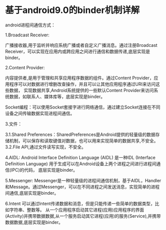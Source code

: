 # 基于android9.0的binder机制详解
 android进程间通信方式：

1.Broadcast Receiver:

广播接收器,用于监听并响应系统广播或者自定义广播消息。通过注册Broadcast Receiver，可以实现在应用内或跨应用之间进行通信和数据传递,底层实现是binder。

2.Content Provider:

内容提供者,是用于管理和共享应用程序数据的组件。通过Content Provider，应用程序可以对数据进行增删改查操作，并且可以让其他应用程序通过URI来访问这些数据，
实现数据共享,Android系统提供的一些默认Content Provider来访问系统数据，如联系人、媒体库等，底层实现是binder。

Socket编程：可以使用Socket套接字进行网络通信，通过建立Socket连接在不同设备之间传输数据实现进程间通信。

3.文件：

 3.1.Shared Preferences：SharedPreferences是Android提供的轻量级的数据存储机制，可以保存和读取键值对数据，也可以用来实现简单的数据共享,不安全。
 3.2.File API,通过文件读写实现，不安全。

4.AIDL:
Android Interface Definition Language (AIDL) 是一种IDL (Interface Definition Language) 用于生成可以在Android设备上两个进程之间进行进程间通信(IPC)的代码，
底层实现是binder。

5.Messenger:
Messenger是一种轻量级的进程间通信机制，基于AIDL，Handler和Message。通过Messenger，可以在不同进程之间发送消息，实现简单的进程间通信,底层实现是binder。

6.Intent
可以通过Intent传递数据和消息，但是只能传递一些简单的数据类型，比如字符串、整数等。
从一个应用程序启动其它进程(应用)应用程序的界面(Activity)并携带数据数据,从一个服务启动其它进程(应用)的服务(Service),并携带数据数据,底层实现是binder。
